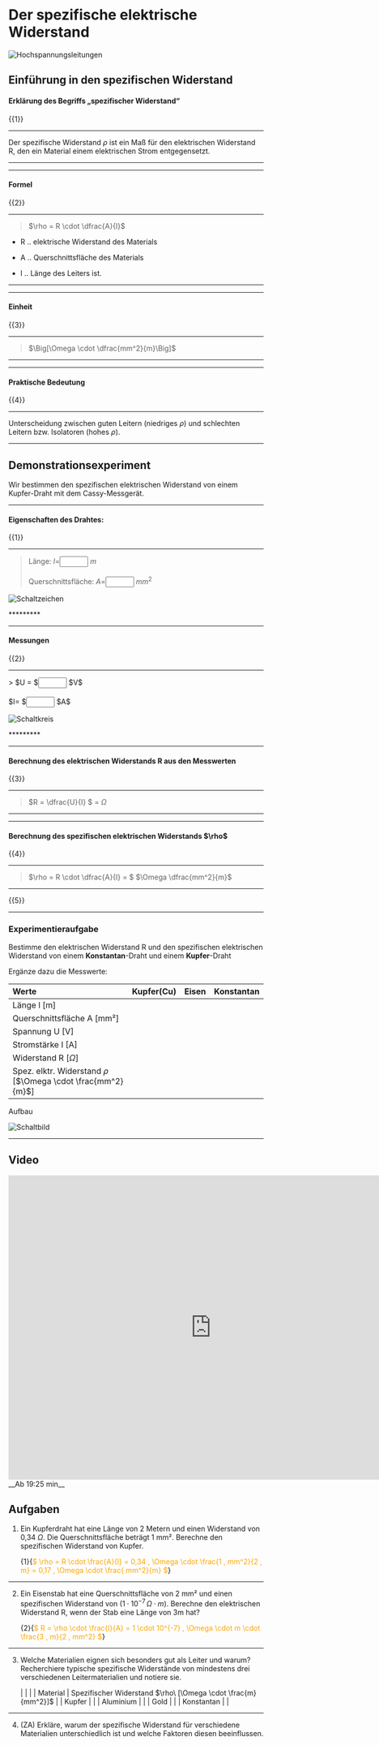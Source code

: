 <!--
author: Christian Golnik

language: de

@style
.lia-effect__circle {
    display: none !important;
}

@media (min-width: 600px) {
    .newspaper {
        column-count: 2;
        column-gap: 40px;
        column-rule: 1px solid lightblue;
    }
}

h1, h2, h3, h4, h5, h6 {
  column-span: all;
}

.cb {
    break-before: column;
}
@end

mode: Presentation

@onload
window.LIA.settings.font_size = 2
@end

-->

# Der spezifische elektrische Widerstand

![Hochspannungsleitungen](https://diversewolken.ddns.net/nextcloud/index.php/s/AAxTtfnBE7BZZyy/download)

## Einführung in den spezifischen Widerstand


<H4>Erklärung des Begriffs „spezifischer Widerstand“</H4>

{{1}}
*********
Der spezifische Widerstand $\rho$ ist ein Maß für den elektrischen Widerstand R, den ein Material einem elektrischen Strom entgegensetzt.
*********

---

<H4>Formel</H4>

{{2}}
***************
> $\rho = R \cdot \dfrac{A}{l}$

- R .. elektrische Widerstand des Materials

- A .. Querschnittsfläche des Materials

- l .. Länge des Leiters ist.
***************

---

<H4>Einheit</H4>

{{3}}
***************


> $\Big[\Omega \cdot \dfrac{mm^2}{m}\Big]$ 
***************

---

<H4>Praktische Bedeutung</H4>

{{4}}
********
Unterscheidung zwischen guten Leitern (niedriges $\rho$) und schlechten Leitern bzw. Isolatoren (hohes $\rho$).
********


## Demonstrationsexperiment

Wir bestimmen den spezifischen elektrischen Widerstand von einem Kupfer-Draht mit dem Cassy-Messgerät.

---

<H4>Eigenschaften des Drahtes:</H4>

{{1}}
*********
<section class="newspaper">

> Länge: $l=$<input type="number" default="1" min="0" max="10" id="l" size="5"> $m$   <br> <br> Querschnittsfläche: $A=$<input type="number" default="1" min="0" max="10" id="A" size="5"> $mm^2$ 

![Schaltzeichen](https://diversewolken.ddns.net/nextcloud/index.php/s/fxcfX6KcjSPgyJn/download)

</section>
*********

---

<H4>Messungen</H4> 

{{2}}
*********
<section class="newspaper">
> $U = $<input type="number" default="0" min="0" max="10" id="U" size="5"> $V$ <br> <br>  $I= $<input type="number" default="1" min="0" max="10" id="I" size="5"> $A$

![Schaltkreis](https://diversewolken.ddns.net/nextcloud/index.php/s/ST5C8Yi8mXKDxZN/download)

</section>
*********

---

<H4>Berechnung des elektrischen Widerstands R aus den Messwerten</H4>

{{3}}
*********

> $R = \dfrac{U}{I} $ = <script input="button"> let U = document.getElementById("U").value; let I = document.getElementById("I").value; let R=U/I; R </script> $\Omega$
*********

---

<H4>Berechnung des spezifischen elektrischen Widerstands $\rho$</H4>

{{4}}
*********

> $\rho = R \cdot \dfrac{A}{l} = $ <script input="button"> let U = document.getElementById("U").value; let I = document.getElementById("I").value; let l = document.getElementById("l").value; let A = document.getElementById("A").value; U/I*A/l  </script> $\Omega \dfrac{mm^2}{m}$

*********


{{5}}
*****************
<H3> Experimentieraufgabe </H3>

Bestimme den elektrischen Widerstand R und den spezifischen elektrischen Widerstand von einem __Konstantan__-Draht und einem __Kupfer__-Draht

Ergänze dazu die Messwerte:

<section class="newspaper">

| Werte   | Kupfer(Cu) | Eisen   | Konstantan   |
| :--------- | :--------- | :--------- | :--------- |
| Länge l [m]   | <script> let l = document.getElementById("l").value; l </script> |  <script> let l = document.getElementById("l").value; l </script>    |  <script> let l = document.getElementById("l").value; l </script>    |
| Querschnittsfläche A [mm²]    | <script> let A = document.getElementById("A").value; A </script> |   <script> let A = document.getElementById("A").value; A </script>   |   <script> let A = document.getElementById("A").value; A </script>   |
| Spannung U [V]    | <script> let U = document.getElementById("U").value; U </script> |      |      |
| Stromstärke I [A] | <script> let I = document.getElementById("I").value; I </script> | | |
| Widerstand R [$\Omega$] | <script> let U = document.getElementById("U").value; let I = document.getElementById("I").value; let R=U/I; R </script> |  | |
| Spez. elktr. Widerstand $\rho$ [$\Omega \cdot \frac{mm^2}{m}$] | <script input="button"> let U = document.getElementById("U").value; let I = document.getElementById("I").value; let l = document.getElementById("l").value; let A = document.getElementById("A").value; U/I*A/l  </script>  | |

<p class="cb"> Aufbau </p>

![Schaltbild](https://diversewolken.ddns.net/nextcloud/index.php/s/6yCRRMAJP2rY3YP/download)

</section>

*****************

## Video


<iframe width="800" height="600" src="https://www.youtube.com/embed/5O7Y7NOyrMU?t=1165" title="Telekolleg Physik 19 Verzweigter Stromkreis" frameborder="0" allow="accelerometer; autoplay; clipboard-write; encrypted-media; gyroscope; picture-in-picture; web-share" referrerpolicy="strict-origin-when-cross-origin" allowfullscreen></iframe>
__Ab 19:25 min__

## Aufgaben

1. Ein Kupferdraht hat eine Länge von 2 Metern und einen Widerstand von 0,34 $\Omega$. Die Querschnittsfläche beträgt 1 mm². Berechne den spezifischen Widerstand von Kupfer.

    {1}{<span style="color:orange">$ \rho = R \cdot \frac{A}{l} = 0,34 \, \Omega \cdot \frac{1 \, mm^2}{2 \, m} = 0,17 \, \Omega \cdot \frac{ mm^2}{m} $</span>}

---

2. Ein Eisenstab hat eine Querschnittsfläche von 2 mm² und einen spezifischen Widerstand von $(1 \cdot 10^{-7} \, \Omega \cdot m)$. Berechne den elektrischen Widerstand R, wenn der Stab eine Länge von 3m hat?

    {2}{<span style="color:orange">$ R = \rho \cdot \frac{l}{A} = 1 \cdot 10^{-7} \, \Omega \cdot m \cdot \frac{3 \, m}{2  \, mm^2} $</span>}

---

3. Welche Materialien eignen sich besonders gut als Leiter und warum? Recherchiere typische spezifische Widerstände von mindestens drei verschiedenen Leitermaterialien und notiere sie.

    | | |
    | Material | Spezifischer Widerstand $\rho\ [\Omega \cdot \frac{m}{mm^2}]$ |
    | Kupfer | |
    | Aluminium | |
    | Gold | |
    | Konstantan | | 

---

4. (ZA) Erkläre, warum der spezifische Widerstand für verschiedene Materialien unterschiedlich ist und welche Faktoren diesen beeinflussen.